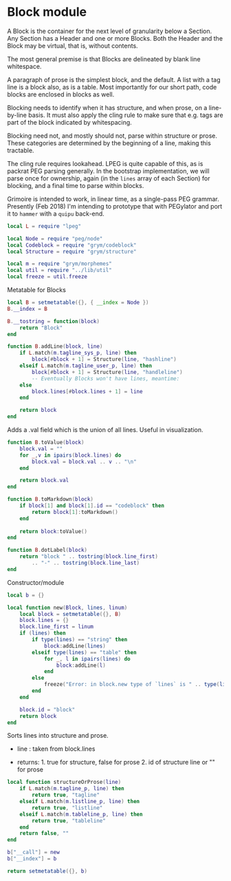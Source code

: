 # Block module
   A Block is the container for the next level of granularity below
 a Section. Any Section has a Header and one or more Blocks. Both the
 Header and the Block may be virtual, that is, without contents.

 The most general premise is that Blocks are delineated by blank line
 whitespace. 


 A paragraph of prose is the simplest block, and the default.  A list with
 a tag line is a block also, as is a table.  Most importantly for our short
 path, code blocks are enclosed in blocks as well.

 Blocking needs to identify when it has structure, and when prose, on a 
 line-by-line basis.  It must also apply the cling rule to make sure that
 e.g. tags are part of the block indicated by whitespacing. 
 
 Blocking need not, and mostly should not, parse within structure or prose.
 These categories are determined by the beginning of a line, making this
 tractable. 
 
 The cling rule requires lookahead. LPEG is quite capable of this, as is 
 packrat PEG parsing generally.  In the bootstrap implementation, we will
 parse once for ownership, again (in the `lines` array of each Section) for
 blocking, and a final time to parse within blocks. 

 Grimoire is intended to work, in linear time, as a single-pass PEG
 grammar.  Presently (Feb 2018) I'm intending to prototype that with 
 PEGylator and port it to `hammer` with a `quipu` back-end. 



```lua
local L = require "lpeg"

local Node = require "peg/node"
local Codeblock = require "grym/codeblock"
local Structure = require "grym/structure"

local m = require "grym/morphemes"
local util = require "../lib/util"
local freeze = util.freeze
```
 Metatable for Blocks

```lua
local B = setmetatable({}, { __index = Node })
B.__index = B

B.__tostring = function(block) 
    return "Block"
end

function B.addLine(block, line)
    if L.match(m.tagline_sys_p, line) then
        block[#block + 1] = Structure(line, "hashline")
    elseif L.match(m.tagline_user_p, line) then
        block[#block + 1] = Structure(line, "handleline")
        -- Eventually Blocks won't have lines, meantime:
    else
        block.lines[#block.lines + 1] = line
    end

    return block
end
```
 Adds a .val field which is the union of all lines.
 Useful in visualization. 

```lua
function B.toValue(block)
    block.val = ""
    for _,v in ipairs(block.lines) do
        block.val = block.val .. v .. "\n"
    end

    return block.val
end

function B.toMarkdown(block)
    if block[1] and block[1].id == "codeblock" then
        return block[1]:toMarkdown()
    end
    
    return block:toValue()
end

function B.dotLabel(block)
    return "block " .. tostring(block.line_first) 
        .. "-" .. tostring(block.line_last)
end
```
 Constructor/module

```lua
local b = {}

local function new(Block, lines, linum)
    local block = setmetatable({}, B)
    block.lines = {}
    block.line_first = linum
    if (lines) then 
        if type(lines) == "string" then
            block:addLine(lines)
        elseif type(lines) == "table" then
            for _, l in ipairs(lines) do
                block:addLine(l)
            end
        else
            freeze("Error: in block.new type of `lines` is " .. type(lines))
        end
    end

    block.id = "block"
    return block
end
```
 Sorts lines into structure and prose.
 
 - line : taken from block.lines

 - returns: 
        1. true for structure, false for prose
        2. id of structure line or "" for prose


```lua
local function structureOrProse(line)
    if L.match(m.tagline_p, line) then
        return true, "tagline"
    elseif L.match(m.listline_p, line) then
        return true, "listline"
    elseif L.match(m.tableline_p, line) then
        return true, "tableline"
    end
    return false, ""
end

b["__call"] = new
b["__index"] = b

return setmetatable({}, b)
```

